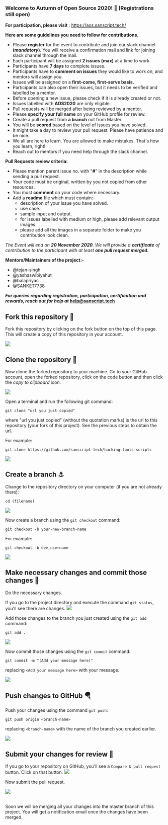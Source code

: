 ### Welcome to Autumn of Open Source 2020! 🤗 (Registrations still open)

**For participation, please visit** : https://aos.sanscript.tech/

**Here are some guidelines you need to follow for contributions.**

- Please **register** for the event to contribute and join our slack channel  **(_mandatory_)**. You will receive a confirmation mail and link for joining slack channel through the mail.
- Each participant will be assigned **2 issues (max)** at a time to work.
- Participants have **7 days** to complete issues.
- Participants have to **comment on issues** they would like to work on, and mentors will assign you.
- Issues will be assigned on a **first-come, first-serve basis.**
- Participants can also open their issues, but it needs to be verified and labelled by a mentor.
- Before opening a new issue, please check if it is already created or not.
- Issues labelled with **AOS2020** are only eligible.
- Pull requests will be merged after being reviewed by a mentor.
- Please **specify your full name** on your GitHub profile for review.
- Create a pull request from **a branch** not from Master.
- You will be **scored** based on the level of issues you have solved.
- It might take a day to review your pull request. Please have patience and be nice.
- We all are here to learn. You are allowed to make mistakes. That's how you learn, right!
- Reach out to mentors if you need help through the slack channel.

**Pull Requests review criteria:**
- Please mention parent issue no. with "**#**" in the description while sending a pull request.
- Your code must be original, written by you not copied from other resources.
- You must **comment** on your code where necessary.
- Add a **readme** file which must contain:-
  - description of your issue you have solved.
  - use case.
  - sample input and output.
  - for issues labelled with medium or high, please add relevant output images.
  - please add all the images in a separate folder to make you contribution look clean.

_The Event will end on **20 November 2020**.
We will provide a **certificate** of contribution to the participant with at least **one pull request merged.**_

**Mentors/Maintainers of the project:-** 
- @tejan-singh 
- @yashaswibiyahut 
- @balapriyac 
- @SANKET7738

**_For queries regarding registration, participation, certification and rewards, reach out for help at_ 
help@sanscript.tech**

## Fork this repository 🚀

Fork this repository by clicking on the fork button on the top of this page.
This will create a copy of this repository in your account.

<img src="https://user-images.githubusercontent.com/56690856/96425111-453c6380-1219-11eb-80f4-f46a0371ed2e.png">

## Clone the repository 🏁

Now clone the forked repository to your machine. Go to your GitHub account, open the forked repository, click on the code button and then click the _copy to clipboard_ icon.

<img src="https://user-images.githubusercontent.com/56690856/96425484-b24ff900-1219-11eb-9cf0-58053ee8b758.png">

Open a terminal and run the following git command:

```
git clone "url you just copied"
```

where "url you just copied" (without the quotation marks) is the url to this repository (your fork of this project). See the previous steps to obtain the url.

For example:

```
git clone https://github.com/sanscript-tech/hacking-tools-scripts
```

<img src="https://user-images.githubusercontent.com/56690856/96425961-3ace9980-121a-11eb-8516-8235782e86f9.png">

## Create a branch ⚓

Change to the repository directory on your computer (if you are not already there):

```
cd (filename)
```

<img src="https://user-images.githubusercontent.com/56690856/96426111-6ea9bf00-121a-11eb-90e3-8ccc7183a6c0.png">

Now create a branch using the `git checkout` command:

```
git checkout -b your-new-branch-name
```

For example:

```
git checkout -b dev_username
```

<img src="https://user-images.githubusercontent.com/56690856/96426659-2a6aee80-121b-11eb-81f3-d616ae00229d.png">

## Make necessary changes and commit those changes 🚏

Do the necessary changes.

If you go to the project directory and execute the command `git status`, you'll see there are changes.
<img src="https://user-images.githubusercontent.com/56690856/96426834-6736e580-121b-11eb-9211-8b26715921ae.png">

Add those changes to the branch you just created using the `git add` command:

```
git add .
```

<img src="https://user-images.githubusercontent.com/56690856/96427459-34412180-121c-11eb-9fa1-72cdaeae61f3.png">

Now commit those changes using the `git commit` command:

```
git commit -m "(Add your message here)"
```

replacing `<Add your message here>` with your message.

<img src="https://user-images.githubusercontent.com/56690856/96427464-35724e80-121c-11eb-91c2-20001f5def5a.png">

## Push changes to GitHub 🪂

Push your changes using the command `git push`:

```
git push origin <branch-name>
```

replacing `<branch-name>` with the name of the branch you created earlier.

<img src="https://user-images.githubusercontent.com/56690856/96427466-360ae500-121c-11eb-9c02-e201906a0a72.png">

## Submit your changes for review 🚩

If you go to your repository on GitHub, you'll see a `Compare & pull request` button. Click on that button.
<img src="https://user-images.githubusercontent.com/56690856/96427945-ce08ce80-121c-11eb-9223-a120c7d72541.png">

Now submit the pull request.

<img src="https://user-images.githubusercontent.com/56690856/96427954-cfd29200-121c-11eb-90f7-1f4ea2f8342f.png"><br><br>

Soon we will be merging all your changes into the master branch of this project. You will get a notification email once the changes have been merged.
